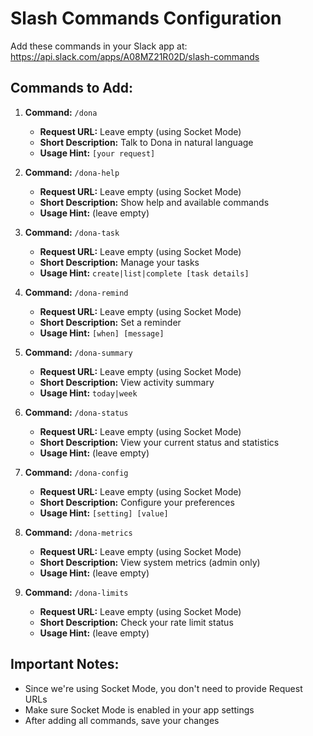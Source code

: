 # Slash Commands Configuration

Add these commands in your Slack app at:
https://api.slack.com/apps/A08MZ21R02D/slash-commands

## Commands to Add:

1. **Command:** `/dona`
   - **Request URL:** Leave empty (using Socket Mode)
   - **Short Description:** Talk to Dona in natural language
   - **Usage Hint:** `[your request]`

2. **Command:** `/dona-help`
   - **Request URL:** Leave empty (using Socket Mode)
   - **Short Description:** Show help and available commands
   - **Usage Hint:** (leave empty)

3. **Command:** `/dona-task`
   - **Request URL:** Leave empty (using Socket Mode)
   - **Short Description:** Manage your tasks
   - **Usage Hint:** `create|list|complete [task details]`

4. **Command:** `/dona-remind`
   - **Request URL:** Leave empty (using Socket Mode)
   - **Short Description:** Set a reminder
   - **Usage Hint:** `[when] [message]`

5. **Command:** `/dona-summary`
   - **Request URL:** Leave empty (using Socket Mode)
   - **Short Description:** View activity summary
   - **Usage Hint:** `today|week`

6. **Command:** `/dona-status`
   - **Request URL:** Leave empty (using Socket Mode)
   - **Short Description:** View your current status and statistics
   - **Usage Hint:** (leave empty)

7. **Command:** `/dona-config`
   - **Request URL:** Leave empty (using Socket Mode)
   - **Short Description:** Configure your preferences
   - **Usage Hint:** `[setting] [value]`

8. **Command:** `/dona-metrics`
   - **Request URL:** Leave empty (using Socket Mode)
   - **Short Description:** View system metrics (admin only)
   - **Usage Hint:** (leave empty)

9. **Command:** `/dona-limits`
   - **Request URL:** Leave empty (using Socket Mode)
   - **Short Description:** Check your rate limit status
   - **Usage Hint:** (leave empty)

## Important Notes:

- Since we're using Socket Mode, you don't need to provide Request URLs
- Make sure Socket Mode is enabled in your app settings
- After adding all commands, save your changes